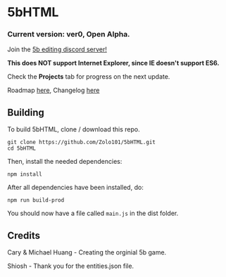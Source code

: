 # 5bHTML
### Current version: **ver0, Open Alpha.**

Join the [5b editing discord server!](https://discord.gg/qtePFSH)

**This does NOT support Internet Explorer, since IE doesn't support ES6.**

Check the **Projects** tab for progress on the next update.

Roadmap [here](docs/ROADMAP.md), Changelog [here](docs/CHANGELOG.md)

## Building

To build 5bHTML, clone / download this repo.

```
git clone https://github.com/Zolo101/5bHTML.git
cd 5bHTML
```

Then, install the needed dependencies:

`npm install`

After all dependencies have been installed, do:

`npm run build-prod`

You should now have a file called `main.js` in the dist folder.

## Credits

Cary & Michael Huang - Creating the orginial 5b game.

Shiosh - Thank you for the entities.json file.